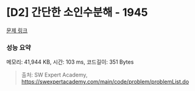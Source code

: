 # [D2] 간단한 소인수분해 - 1945 

[문제 링크](https://swexpertacademy.com/main/code/problem/problemDetail.do?contestProbId=AV5Pl0Q6ANQDFAUq) 

### 성능 요약

메모리: 41,944 KB, 시간: 103 ms, 코드길이: 351 Bytes



> 출처: SW Expert Academy, https://swexpertacademy.com/main/code/problem/problemList.do